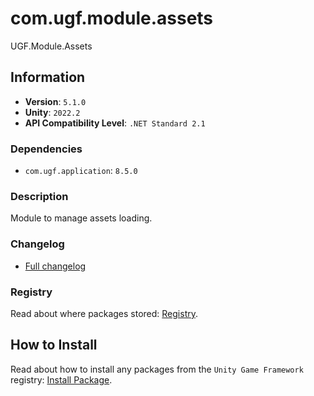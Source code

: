 # com.ugf.module.assets

UGF.Module.Assets

## Information

- **Version**: `5.1.0`
- **Unity**: `2022.2`
- **API Compatibility Level**: `.NET Standard 2.1`

### Dependencies

- `com.ugf.application`: `8.5.0`


### Description

Module to manage assets loading.

### Changelog

- [Full changelog](changelog.md)

### Registry

Read about where packages stored: [Registry](https://github.com/unity-game-framework/organization/blob/main/docs/registry.md).

## How to Install

Read about how to install any packages from the `Unity Game Framework` registry: [Install Package](https://github.com/unity-game-framework/organization/blob/main/docs/install-packages.md).

